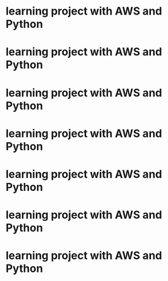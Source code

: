 # learning project with AWS and Python
# learning project with AWS and Python
# learning project with AWS and Python
# learning project with AWS and Python
# learning project with AWS and Python
# learning project with AWS and Python
# learning project with AWS and Python
